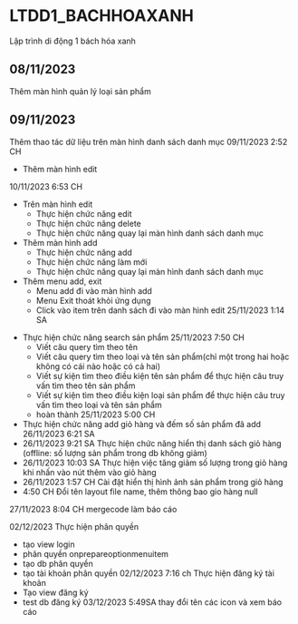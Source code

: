 # LTDD1_BACHHOAXANH
Lập trình di động 1 bách hóa xanh

## 08/11/2023
Thêm màn hình quản lý loại sản phẩm

## 09/11/2023
Thêm thao tác dữ liệu trên màn hình danh sách danh mục 
09/11/2023 2:52 CH
+ Thêm màn hình edit 


10/11/2023 6:53 CH
+ Trên màn hình edit  
    - Thực hiện chức năng edit
    - Thực hiện chức năng delete
    - Thực hiện chức năng quay lại màn hình danh sách danh mục
+ Thêm màn hình add 
    - Thực hiện chức năng add
    - Thực hiện chức năng làm mới
    - Thực hiện chức năng quay lại màn hình danh sách danh mục
+ Thêm menu add, exit 
    - Menu add đi vào màn hình add
    - Menu Exit thoát khỏi ứng dụng
    - Click vào item trên danh sách đi vào màn hình edit
25/11/2023 1:14 SA
- Thực hiện chức năng search sản phẩm 25/11/2023 7:50 CH
    - Viết câu query tìm theo tên
    - Viết câu query tìm theo loại và tên sản phẩm(chỉ một trong hai hoặc không có cái nào hoặc có cả hai)
    - Viết sự kiện tìm theo điều kiện tên sản phẩm để thực hiện câu truy vấn tìm theo tên sản phẩm
    - Viết sự kiện tìm theo điều kiện loại sản phẩm để thực hiện câu truy vấn tìm theo loại và tên sản phẩm
    - hoàn thành 25/11/2023 5:00 CH
- Thực hiện chức năng add giỏ hàng và đếm số sản phẩm đã add
26/11/2023 6:21 SA
- 26/11/2023 9:21 SA Thực hiện chức năng hiển thị danh sách giỏ hàng (offline: số lượng sản phẩm trong db không giảm)
- 26/11/2023 10:03 SA Thực hiện việc tăng giảm số lượng trong giỏ hàng khi nhấn vào nút thêm vào giỏ hàng
- 26/11/2023 1:57 CH Cài đặt hiển thị hình ảnh sản phẩm trong giỏ hàng
- 4:50 CH Đổi tên layout file name, thêm thông bao gio hàng null

27/11/2023 8:04 CH mergecode làm báo cáo

02/12/2023 Thực hiện phân quyền 
- tạo view login
- phân quyền onprepareoptionmenuitem
- tạo db phân quyền 
- tạo tài khoản phân quyền
02/12/2023 7:16 ch Thực hiện đăng ký tài khoản
- Tạo view đăng ký
- test db đăng ký
03/12/2023 5:49SA thay đổi tên các icon và xem báo cáo